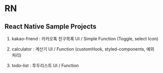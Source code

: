 # RN

## React Native Sample Projects

1. kakao-friend : 카카오톡 친구목록 UI / Simple Function (Toggle, select Icon)

2. calculator : 계산기 UI / Function (customHook, styled-components, 예외 처리)

3. todo-list : 투두리스트 UI / Function
